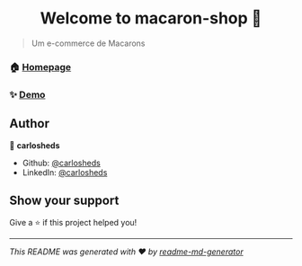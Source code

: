 <h1 align="center">Welcome to macaron-shop 👋</h1>
<p>
</p>

> Um e-commerce de Macarons

### 🏠 [Homepage](carlosheds.github.io/macaron-shop)

### ✨ [Demo](carlosheds.github.io/macaron-shop)

## Author

👤 **carlosheds**

* Github: [@carlosheds](https://github.com/carlosheds)
* LinkedIn: [@carlosheds](https://www.linkedin.com/in/carlos-henrique-a671b61b7/)

## Show your support

Give a ⭐️ if this project helped you!


***
_This README was generated with ❤️ by [readme-md-generator](https://github.com/kefranabg/readme-md-generator)_
